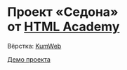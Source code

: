# Проект «Седона» от [HTML Academy](https://htmlacademy.ru/)

Вёрстка: [KumWeb](https://github.com/Kumweb)

[Демо проекта](https://kumweb.github.io)
